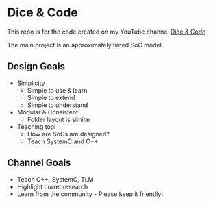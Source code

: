 # Dice & Code

This repo is for the code created on my YouTube channel [Dice & Code](https://www.youtube.com/@dice-and-code)

The main project is an approximately timed SoC model.

## Design Goals
- Simplicity
  * Simple to use & learn
  * Simple to extend
  * Simple to understand
- Modular & Consistent
  * Folder layout is similar
- Teaching tool
  * How are SoCs are designed?
  * Teach SystemC and C++

## Channel Goals
- Teach C++, SystemC, TLM
- Highlight curret research
- Learn from the community - Please keep it friendly!
